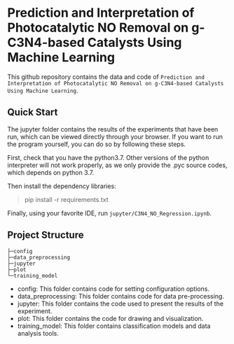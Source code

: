 # Prediction and Interpretation of Photocatalytic NO Removal on g-C3N4-based Catalysts Using Machine Learning 

This github repository contains the data and code of `Prediction and Interpretation of Photocatalytic NO Removal on g-C3N4-based Catalysts Using Machine Learning`.

## Quick Start
The jupyter folder contains the results of the experiments that have been run, which can be viewed directly through your browser. If you want to run the program yourself, you can do so by following these steps.

First, check that you have the python3.7. Other versions of the python interpreter will not work properly, as we only provide the .pyc source codes, which depends on python 3.7.

Then install the dependency libraries:
> pip install -r requirements.txt

Finally, using your favorite IDE, run `jupyter/C3N4_NO_Regression.ipynb`.


## Project Structure

```
├─config
├─data_preprocessing
├─jupyter
├─plot
└─training_model
```
- config: This folder contains code for setting configuration options.
- data_preprocessing: This folder contains code for data pre-processing.
- jupyter: This folder contains the code used to present the results of the experiment.
- plot: This folder contains the code for drawing and visualization.
- training_model: This folder contains classification models and data analysis tools.


